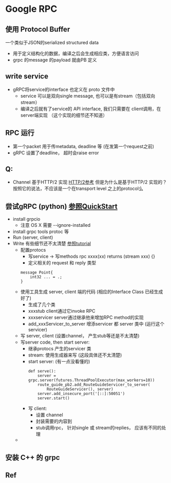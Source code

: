 # Google RPC

## 使用 Protocol Buffer
一个类似于JSON的serialized structured data

* 用于定义结构化的数据，编译之后会生成相应类，方便语言访问
* grpc 的message 的payload 就由PB 定义

## write service 
* gRPC将service的interface 也定义在 proto 文件中
	* service 可以是双向single message, 也可以是有stream（包括双向stream）
	* 编译之后就有了service的 API interface, 我们只需要在 client调用，在server端实现   （这个实现的细节还不知道）

## RPC 运行  
* 第一个packet 用于传metadata, deadline 等 (在发第一个request之前)
* gRPC 设置了deadline， 超时会raise error 

## Q: 
* Channel   基于HTTP/2 实现   [HTTP/2参考](https://ye11ow.gitbooks.io/http2-explained/content/)   但是为什么是基于HTTP/2 实现的？  按照它的说法，不应该是一个在transport level 之上的protocol么

## 尝试gRPC (python)   [参照QuickStart](http://www.grpc.io/docs/quickstart/python.html#update-the-server)
* install grpcio
	* 注意 OS X 需要  --ignore-installed 
* install grpc tools    protoc 等
* Run  (server, client)
* Write   有些细节还不太清楚     [参照tutorial](http://www.grpc.io/docs/tutorials/basic/python.html#request-streaming-rpc)
	* 配置protocs 
		* 写service  -> 写methods   rpc xxxx(xx) returns (stream xxx) {} 
		* 定义相关的 request 和 reply 类型
		```
		message Point{
			int32 ... = .; 
		}
		```
	* 使用工具生成 server, client 端的代码 (相应的Interface Class 已经生成好了)
		* 生成了几个类
		* xxxstub  client通过它invoke RPC
		* xxxservicer server通过继承他来增加RPC method的实现
		* add_xxxServicer_to_server   增添servicer 都 server 类中  (运行这个servicer) 
	* 写 server, client  (设置channel， 产生stub等还是不太清楚)
	* 写server code, then start server:
		* 继承protocs 产生的servicer 类
		* stream: 使用生成器来写  (这段具体还不太清楚)
		* start server: (有一点没看懂的)
			```
			def serve():
  				server = grpc.server(futures.ThreadPoolExecutor(max_workers=10))
  				route_guide_pb2.add_RouteGuideServicer_to_server(
      				RouteGuideServicer(), server)
  				server.add_insecure_port('[::]:50051')
  				server.start()
			```
		* 写 client:
			* 设置 channel
			* 封装需要的内容到
			* stub调用rpc， 针对single 或 stream的replies， 应该有不同的处理
	* 


## 安装 C++ 的 grpc


## Ref


